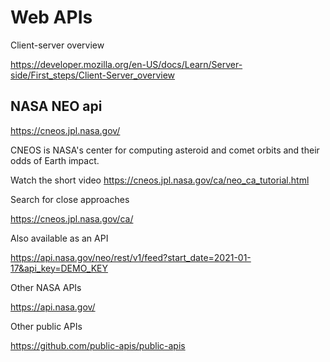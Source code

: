 # Web APIs

Client-server overview

<https://developer.mozilla.org/en-US/docs/Learn/Server-side/First_steps/Client-Server_overview>

## NASA NEO api

<https://cneos.jpl.nasa.gov/>

CNEOS is NASA's center for computing asteroid and comet orbits and their odds of Earth impact.

Watch the short video <https://cneos.jpl.nasa.gov/ca/neo_ca_tutorial.html>

Search for close approaches

<https://cneos.jpl.nasa.gov/ca/>

Also available as an API

https://api.nasa.gov/neo/rest/v1/feed?start_date=2021-01-17&api_key=DEMO_KEY

Other NASA APIs

https://api.nasa.gov/

Other public APIs

https://github.com/public-apis/public-apis
